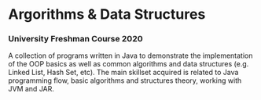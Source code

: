 # Argorithms & Data Structures
### University Freshman Course 2020

A collection of programs written in Java to demonstrate the implementation of the OOP basics
as well as common algorithms and data structures (e.g. Linked List, Hash Set, etc). The main skillset acquired is related to Java programming flow, basic algorithms and structures theory, working with JVM and JAR.

